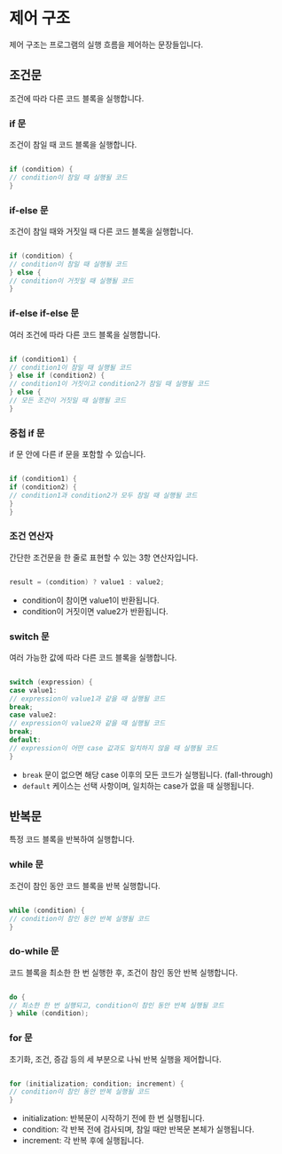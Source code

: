 # 제어 구조
제어 구조는 프로그램의 실행 흐름을 제어하는 문장들입니다.

## 조건문
조건에 따라 다른 코드 블록을 실행합니다.

### if 문
조건이 참일 때 코드 블록을 실행합니다.
```C

if (condition) {
// condition이 참일 때 실행될 코드
}

```

### if-else 문
조건이 참일 때와 거짓일 때 다른 코드 블록을 실행합니다.
```C

if (condition) {
// condition이 참일 때 실행될 코드
} else {
// condition이 거짓일 때 실행될 코드
}

```

### if-else if-else 문
여러 조건에 따라 다른 코드 블록을 실행합니다.
```C

if (condition1) {
// condition1이 참일 때 실행될 코드
} else if (condition2) {
// condition1이 거짓이고 condition2가 참일 때 실행될 코드
} else {
// 모든 조건이 거짓일 때 실행될 코드
}

```

### 중첩 if 문
if 문 안에 다른 if 문을 포함할 수 있습니다.
```C

if (condition1) {
if (condition2) {
// condition1과 condition2가 모두 참일 때 실행될 코드
}
}

```

### 조건 연산자
간단한 조건문을 한 줄로 표현할 수 있는 3항 연산자입니다.
```C

result = (condition) ? value1 : value2;

```
- condition이 참이면 value1이 반환됩니다.
- condition이 거짓이면 value2가 반환됩니다.

### switch 문
여러 가능한 값에 따라 다른 코드 블록을 실행합니다.
```C

switch (expression) {
case value1:
// expression이 value1과 같을 때 실행될 코드
break;
case value2:
// expression이 value2와 같을 때 실행될 코드
break;
default:
// expression이 어떤 case 값과도 일치하지 않을 때 실행될 코드
}

```
- `break` 문이 없으면 해당 case 이후의 모든 코드가 실행됩니다. (fall-through)
- `default` 케이스는 선택 사항이며, 일치하는 case가 없을 때 실행됩니다.

## 반복문
특정 코드 블록을 반복하여 실행합니다.

### while 문
조건이 참인 동안 코드 블록을 반복 실행합니다.
```C

while (condition) {
// condition이 참인 동안 반복 실행될 코드
}

```

### do-while 문
코드 블록을 최소한 한 번 실행한 후, 조건이 참인 동안 반복 실행합니다.
```C

do {
// 최소한 한 번 실행되고, condition이 참인 동안 반복 실행될 코드
} while (condition);

```

### for 문
초기화, 조건, 증감 등의 세 부분으로 나눠 반복 실행을 제어합니다.
```C

for (initialization; condition; increment) {
// condition이 참인 동안 반복 실행될 코드
}

```
- initialization: 반복문이 시작하기 전에 한 번 실행됩니다.
- condition: 각 반복 전에 검사되며, 참일 때만 반복문 본체가 실행됩니다.
- increment: 각 반복 후에 실행됩니다.
